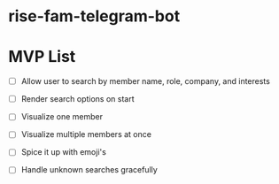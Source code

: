 # rise-fam-telegram-bot

# MVP List

- [ ] Allow user to search by member name, role, company, and interests
- [ ] Render search options on start
- [ ] Visualize one member
- [ ] Visualize multiple members at once
- [ ] Spice it up with emoji's
- [ ] Handle unknown searches gracefully

